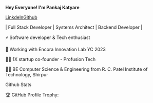 
**Hey Everyone! I'm Pankaj Katyare**

[LinkdeInGithub](https://raw.githubusercontent.com/tech-sumit/tech-sumit/main/header_.png)



| Full Stack Developer | Systems Architect | Backend Developer |

⚡ Software developer & Tech enthusiast

💼 Working with Encora Innovation Lab YC 2023

🧑🏽 1X startup co-founder - Profusion Tech

👨‍🎓 BE Computer Science & Engineering from R. C. Patel Institute of Technology, Shirpur


Github Stats
   

🏆 GitHub Profile Trophy:



